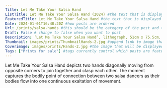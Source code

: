 ```yaml
---
Title: Let Me Take Your Salsa Hand
ListTitle: Let Me Take Your Salsa Hand (2024) #the text that is displayed below each post on the list pages
FeaturedTitle: Let Me Take Your Salsa Hand #the text that is displayed if the post is on the featured slot
Date: 2024-01-01T16:40:20Z #how posts are ordered 
Url: /prints/salsa-hands #this should be the category of the post and then the file name e.g. /print/printfilename
Draft: False # change to false when you want to post
Description: ‘Let Me Take Your Salsa Hand’, lithograph, 51cm x 75.5cm, Edition Size 15, (2024) #Ca[tion for main image and description for alt images
Thumbnail: images/prints/ThumbnailHands-2.jpg #append link to image that will be shown on the list page
Coverimage: images/prints/Hands-2.jpg #the image that will be displayed at the top of the post
Tags: ["Prints for sale"] #tags currently control which posts are featured and what prints are available to buy, add more by adding a comma to the latest tag
---
```

Let Me Take Your Salsa Hand depicts two hands diagonally moving from opposite corners to join together and clasp each other. The moment captures the bodily point of connection between two salsa dancers as their bodies flow into one continuous exaltation of movement. 



<!----
    Guide for basic text formatting if needed (italics, headings etc): https://www.markdownguide.org/basic-syntax/

    ![This is where the alt text goes (image description)](https://isabellatessier.co.uk/images/exhibitions/venice%20biennale/exhibition%20and%20talk/2-Cover-image.jpg <- link to the image)
    This is where to put the caption for the image
>

